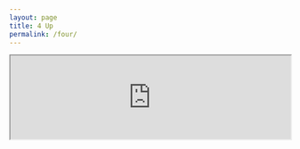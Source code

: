 ```yaml
---
layout: page
title: 4 Up
permalink: /four/
---
```

<iframe style="width: 100%" src="https://docs.google.com/document/d/1QbSailTq13KkZG8C6MXMzrfKj8v6Buj8EyZCFKuy0rE/pub?embedded=true"></iframe>
